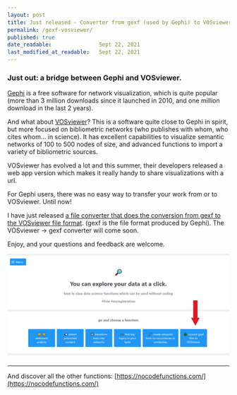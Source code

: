 ```yaml
---
layout: post
title: Just released - Converter from gexf (used by Gephi) to VOSviewer json file format
permalink: /gexf-vosviewer/
published: true
date_readable:               Sept 22, 2021
last_modified_at_readable:   Sept 22, 2021
---
```


### Just out: a bridge between Gephi and VOSviewer.

[Gephi](https://gephi.org) is a free software for network visualization, which is quite popular (more than 3 million downloads since it launched in 2010, and one million download in the last 2 years).

And what about [VOSviewer](https://vosviewer.com)? This is a software quite close to Gephi in spirit, but more focused on bibliometric networks (who publishes with whom, who cites whom... in science).
It has excellent capabilities to visualize semantic networks of 100 to 500 nodes of size, and advanced functions to import a variety of bibliometric sources. 

VOSviewer has evolved a lot and this summer, their developers released a web app version which makes it really handy to share visualizations with a url.

For Gephi users, there was no easy way to transfer your work from or to VOSviewer. Until now!

I have just released [a file converter that does the conversion from gexf to the VOSviewer file format](https://test.nocodefunctions.com/networkconverter/network_format_converter.html).
(gexf is the file format produced by Gephi). The VOSviewer -> gexf converter will come soon.

Enjoy, and your questions and feedback are welcome.

![image](/images/new_conversion_function.jpg)

------
And discover all the other functions: [https://nocodefunctions.com/](https://nocodefunctions.com/)
